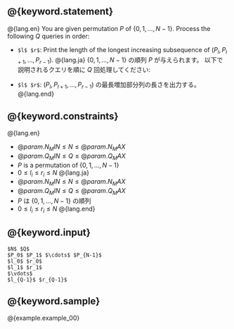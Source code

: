## @{keyword.statement}

@{lang.en}
You are given permutation $P$ of $\lbrace 0, 1, \dots, N-1 \rbrace$.
Process the following $Q$ queries in order:

- `$l$ $r$`: Print the length of the longest increasing subsequence of $(P_l, P_{l+1}, \dots, P_{r-1})$.
@{lang.ja}
$\lbrace 0, 1, \dots, N-1 \rbrace$ の順列 $P$ が与えられます。
以下で説明されるクエリを順に $Q$ 回処理してください:

- `$l$ $r$`: $(P_l, P_{l+1}, \dots, P_{r-1})$ の最長増加部分列の長さを出力する。
@{lang.end}

## @{keyword.constraints}

@{lang.en}
- $@{param.N_MIN} \leq N \leq @{param.N_MAX}$
- $@{param.Q_MIN} \leq Q \leq @{param.Q_MAX}$
- $P$ is a permutation of $\lbrace 0, 1, \dots, N-1 \rbrace$
- $0 \leq l_i \leq r_i \leq N$
@{lang.ja}
- $@{param.N_MIN} \leq N \leq @{param.N_MAX}$
- $@{param.Q_MIN} \leq Q \leq @{param.Q_MAX}$
- $P$ は $\lbrace 0, 1, \dots, N-1 \rbrace$ の順列
- $0 \leq l_i \leq r_i \leq N$
@{lang.end}

## @{keyword.input}


```
$N$ $Q$
$P_0$ $P_1$ $\cdots$ $P_{N-1}$
$l_0$ $r_0$
$l_1$ $r_1$
$\vdots$
$l_{Q-1}$ $r_{Q-1}$
```

## @{keyword.sample}

@{example.example_00}
